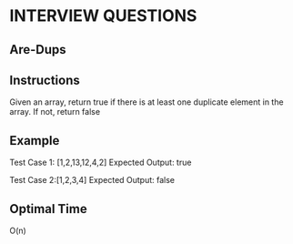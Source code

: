 # INTERVIEW QUESTIONS

## Are-Dups

## Instructions
Given an array, return true if there is at least one duplicate element in the array. If not, return false

## Example
Test Case 1: [1,2,13,12,4,2]
Expected Output: true

Test Case 2:[1,2,3,4]
Expected Output: false

## Optimal Time
O(n)

